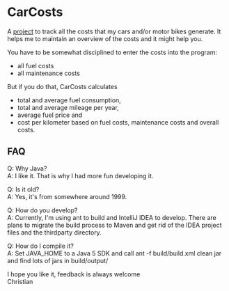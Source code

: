 CarCosts
========

A [project](http://github.com/cpesch/CarCosts) to track all the costs that my
cars and/or motor bikes generate. It helps me to maintain an overview of the
costs and it might help you.

You have to be somewhat disciplined to enter the costs into the program:

* all fuel costs
* all maintenance costs 

But if you do that, CarCosts calculates

* total and average fuel consumption,
* total and average mileage per year,
* average fuel price and
* cost per kilometer based on fuel costs, maintenance costs and overall costs. 

FAQ
---

Q: Why Java?  
A: I like it. That is why I had more fun developing it.

Q: Is it old?  
A: Yes, it's from somewhere around 1999.

Q: How do you develop?  
A: Currently, I'm using ant to build and IntelliJ IDEA to develop. There are
   plans to migrate the build process to Maven and get rid of the IDEA project
   files and the thirdparty directory.	
    
Q: How do I compile it?  
A: Set JAVA_HOME to a Java 5 SDK and call
       ant -f build/build.xml clean jar
   and find lots of jars in build/output/
	 
I hope you like it, feedback is always welcome  
Christian
